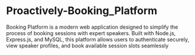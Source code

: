 # Proactively-Booking_Platform
Booking Platform is a modern web application designed to simplify the process of booking sessions with expert speakers. Built with Node.js, Express.js, and MySQL, this platform allows users to authenticate securely, view speaker profiles, and book available session slots seamlessly
